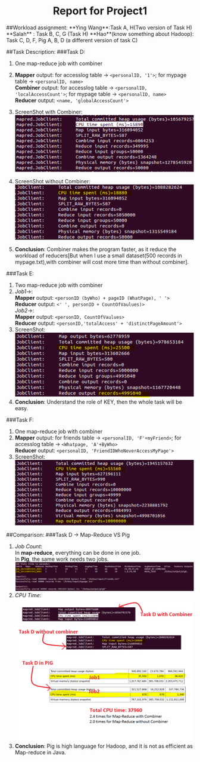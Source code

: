 <h1 align="center">Report for Project1</h1>
##Workload assignment:    
**Ying Wang**:Task A, H(Two version of Task H)    
**Salah** : Task B, C, G (Task H)   
**Hao**(know something about Hadoop): Task C, D, F, Pig A, B, D (a different version of task C)

##Task Description:
###Task D:
1. One map-reduce job with combiner    
2. **Mapper** output: for accesslog table -> `<personalID, '1'>`; for mypage table -> `<personalID, name>`     
   **Combiner** output: for accesslog table -> `<personalID, 'localAccessCount'>`; for mypage table -> `<personalID, name>`    
   **Reducer** output: `<name, 'globalAccessCount'>`
3. ScreenShot with Combiner:      
   ![ScreenShot with Combiner](Images/taskDWithCombiner.PNG "ScreenShot with Combiner")

4. ScreenShot without Combiner:      
   ![ScreenShot with Combiner](Images/taskDWithoutCombiner.PNG "ScreenShot with Combiner")
5. **Conclusion**: Combiner makes the program faster, as it reduce the workload of reducers[But when I use a small dataset(500 records in mypage.txt),with combiner will cost more time than without combiner].     


###Task E:
1. Two map-reduce job with combiner    
2. *Job1*->:   
   **Mapper** output:  `<personID (byWho) + pageID (WhatPage), ' '>`        
   **Reducer** output: `<' ', personID + CountOfVaulues)>`      
   *Job2*->:   
   **Mapper** output: `<personID, CountOfVaulues>`     
   **Reducer** output: `<personID,'totalAccess' + 'distinctPageAmount'>`
3. ScreenShot:      
   ![taskE](Images/taskE.PNG "taskE")
4. **Conclusion**: Understand the role of KEY, then the whole task will be easy.

###Task F:
1. One map-reduce job with combiner    
2. **Mapper** output: for friends table -> `<personalID, 'F'+myFriend>`; for accesslog table -> `<Whatpage, 'A'+ByWho>`       
   **Reducer** output: `<personalID, 'FriendIDWhoNeverAccessMyPage'>`    
3. ScreenShot:      
   ![taskF](Images/taskF.PNG "taskF")

##Comparison:
###Task D -> Map-Reduce VS Pig
1. *Job Count*:   
   In **map-reduce**, everything can be done in one job.    
   In **Pig**, the same work needs two jobs.     
   ![PigD](Images/pigDJobCount.PNG "PigD")
2. *CPU Time*:
   ![CPUTimeForTaskD](Images/CPUTimeForTaskD.png "CPUTimeForTaskD")
3. **Conclusion**: Pig is high language for Hadoop, and it is not as efficient as Map-reduce in Java. 